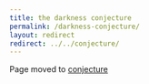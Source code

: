 ```yaml
---
title: the darkness conjecture
permalink: /darkness-conjecture/
layout: redirect
redirect: ../../conjecture/
---
```


Page moved to [conjecture](/conjecture/)
